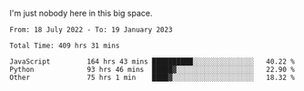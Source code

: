 I'm just nobody here in this big space.


<!--START_SECTION:waka-->

```text
From: 18 July 2022 - To: 19 January 2023

Total Time: 409 hrs 31 mins

JavaScript         164 hrs 43 mins ██████████░░░░░░░░░░░░░░░   40.22 %
Python             93 hrs 46 mins  █████▓░░░░░░░░░░░░░░░░░░░   22.90 %
Other              75 hrs 1 min    ████▓░░░░░░░░░░░░░░░░░░░░   18.32 %
```

<!--END_SECTION:waka-->
